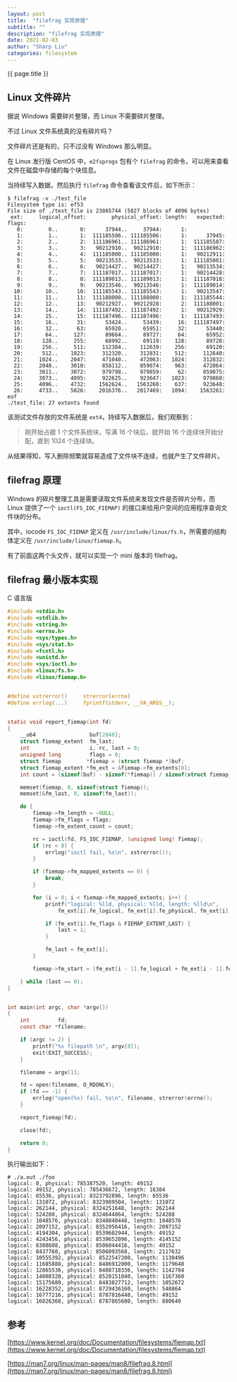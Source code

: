 ```yaml
---
layout: post
title:  "filefrag 实现原理"
subtitle: ""
description: "filefrag 实现原理"
date: 2021-02-03
author: "Sharp Liu"
categories: filesystem
---
```

{{ page.title }}

## Linux 文件碎片

据说 Windows 需要碎片整理，而 Linux 不需要碎片整理。

不过 Linux 文件系统真的没有碎片吗？

文件碎片还是有的，只不过没有 Windows 那么明显。

在 Linux 发行版 CentOS 中，`e2fsprogs` 包有个 `filefrag` 的命令，可以用来查看文件在磁盘中存储的每个块信息。

当持续写入数据，然后执行 `filefrag` 命令查看该文件后，如下所示：

```shell
$ filefrag -v ./test_file
Filesystem type is: ef53
File size of ./test_file is 23865744 (5827 blocks of 4096 bytes)
 ext:     logical_offset:        physical_offset: length:   expected: flags:
   0:        0..       0:      37944..     37944:      1:
   1:        1..       1:  111185506.. 111185506:      1:      37945:
   2:        2..       2:  111186961.. 111186961:      1:  111185507:
   3:        3..       3:   90212910..  90212910:      1:  111186962:
   4:        4..       4:  111185000.. 111185000:      1:   90212911:
   5:        5..       5:   90213533..  90213533:      1:  111185001:
   6:        6..       6:   90214427..  90214427:      1:   90213534:
   7:        7..       7:  111187017.. 111187017:      1:   90214428:
   8:        8..       8:  111189013.. 111189013:      1:  111187018:
   9:        9..       9:   90213546..  90213546:      1:  111189014:
  10:       10..      10:  111185543.. 111185543:      1:   90213547:
  11:       11..      11:  111188000.. 111188000:      1:  111185544:
  12:       12..      13:   90212927..  90212928:      2:  111188001:
  13:       14..      14:  111187492.. 111187492:      1:   90212929:
  14:       15..      15:  111187496.. 111187496:      1:  111187493:
  15:       16..      31:      53424..     53439:     16:  111187497:
  16:       32..      63:      65920..     65951:     32:      53440:
  17:       64..     127:      89664..     89727:     64:      65952:
  18:      128..     255:      68992..     69119:    128:      89728:
  19:      256..     511:     112384..    112639:    256:      69120:
  20:      512..    1023:     312320..    312831:    512:     112640:
  21:     1024..    2047:     471040..    472063:   1024:     312832:
  22:     2048..    3010:     858112..    859074:    963:     472064:
  23:     3011..    3072:     979798..    979859:     62:     859075:
  24:     3073..    4095:     922625..    923647:   1023:     979860:
  25:     4096..    4732:    1562624..   1563260:    637:     923648:
  26:     4733..    5826:    2016376..   2017469:   1094:    1563261: eof
./test_file: 27 extents found
```

该测试文件存放的文件系统是 `ext4`，持续写入数据后，我们观察到：

> 刚开始占据 1 个文件系统块，写满 16 个块后，就开始 16 个连续块开始分配，直到 1024 个连续块。

从结果得知，写入删除频繁就容易造成了文件块不连续，也就产生了文件碎片。


## filefrag 原理

Windows 的碎片整理工具是需要读取文件系统来发现文件是否碎片分布，而 Linux 提供了一个 `ioctl(FS_IOC_FIEMAP)` 的接口来给用户空间的应用程序查询文件块的分布。

其中，iocode `FS_IOC_FIEMAP` 定义在 `/usr/include/linux/fs.h`，所需要的结构体定义在 `/usr/include/linux/fiemap.h`。

有了前面这两个头文件，就可以实现一个 mini 版本的 filefrag。


## filefrag 最小版本实现

C 语言版

```c
#include <stdio.h>
#include <stdlib.h>
#include <string.h>
#include <errno.h>
#include <sys/types.h>
#include <sys/stat.h>
#include <fcntl.h>
#include <unistd.h>
#include <sys/ioctl.h>
#include <linux/fs.h>
#include <linux/fiemap.h>


#define xstrerror()     strerror(errno)
#define errlog(...)     fprintf(stderr, __VA_ARGS__);


static void report_fiemap(int fd)
{
    __u64                 buf[2048];
    struct fiemap_extent  fm_last;
    int                   i, rc, last = 0;
    unsigned long         flags = 0;
    struct fiemap        *fiemap = (struct fiemap *)buf;
    struct fiemap_extent *fm_ext = &fiemap->fm_extents[0];
    int count = (sizeof(buf) - sizeof(*fiemap)) / sizeof(struct fiemap_extent);

    memset(fiemap, 0, sizeof(struct fiemap));
    memset(&fm_last, 0, sizeof(fm_last));

    do {
        fiemap->fm_length = ~0ULL;
        fiemap->fm_flags = flags;
        fiemap->fm_extent_count = count;

        rc = ioctl(fd, FS_IOC_FIEMAP, (unsigned long) fiemap);
        if (rc < 0) {
            errlog("ioctl fail, %s\n", xstrerror());
        }

        if (fiemap->fm_mapped_extents == 0) {
            break;
        }

        for (i = 0; i < fiemap->fm_mapped_extents; i++) {
            printf("logical: %lld, physical: %lld, length: %lld\n",
                fm_ext[i].fe_logical, fm_ext[i].fe_physical, fm_ext[i].fe_length);

            if (fm_ext[i].fe_flags & FIEMAP_EXTENT_LAST) {
                last = 1;
            }

            fm_last = fm_ext[i];
        }

        fiemap->fm_start = (fm_ext[i - 1].fe_logical + fm_ext[i - 1].fe_length);

    } while (last == 0);
}


int main(int argc, char *argv[])
{
    int         fd;
    const char *filename;

    if (argc != 2) {
        printf("%s filepath \n", argv[0]);
        exit(EXIT_SUCCESS);
    }

    filename = argv[1];

    fd = open(filename, O_RDONLY);
    if (fd == -1) {
        errlog("open(%s) fail, %s\n", filename, strerror(errno));
    }

    report_fiemap(fd);

    close(fd);

    return 0;
}
```

执行输出如下：

```
# ./a.out ./foo
logical: 0, physical: 785387520, length: 49152
logical: 49152, physical: 785436672, length: 16384
logical: 65536, physical: 8323792896, length: 65536
logical: 131072, physical: 8323989504, length: 131072
logical: 262144, physical: 8324251648, length: 262144
logical: 524288, physical: 8324644864, length: 524288
logical: 1048576, physical: 8340840448, length: 1048576
logical: 2097152, physical: 8352956416, length: 2097152
logical: 4194304, physical: 8539602944, length: 49152
logical: 4243456, physical: 8539652096, length: 4145152
logical: 8388608, physical: 8506044416, length: 49152
logical: 8437760, physical: 8506093568, length: 2117632
logical: 10555392, physical: 8522547200, length: 1130496
logical: 11685888, physical: 8486912000, length: 1179648
logical: 12865536, physical: 8488718336, length: 1142784
logical: 14008320, physical: 8520151040, length: 1167360
logical: 15175680, physical: 8483827712, length: 1052672
logical: 16228352, physical: 8729436160, length: 548864
logical: 16777216, physical: 8787816448, length: 49152
logical: 16826368, physical: 8787865600, length: 880640
```


## 参考

[https://www.kernel.org/doc/Documentation/filesystems/fiemap.txt](https://www.kernel.org/doc/Documentation/filesystems/fiemap.txt)

[https://man7.org/linux/man-pages/man8/filefrag.8.html](https://man7.org/linux/man-pages/man8/filefrag.8.html)
